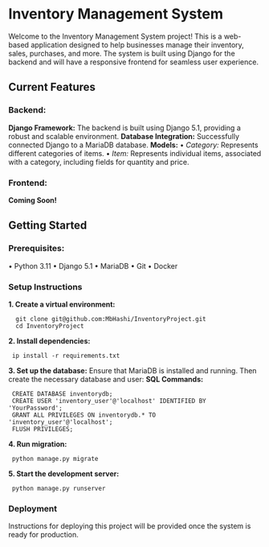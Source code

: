 # Inventory Management System

Welcome to the Inventory Management System project! This is a web-based application designed to help businesses manage their inventory, sales, purchases, and more. The system is built using Django for the backend and will have a responsive frontend for seamless user experience.

## Current Features

### Backend:
**Django Framework:** The backend is built using Django 5.1, providing a robust and scalable environment.
**Database Integration:** Successfully connected Django to a MariaDB database.
**Models:**
   • *Category:* Represents different categories of items.
   • *Item:* Represents individual items, associated with a category, including fields for quantity and price.

### Frontend:
**Coming Soon!**


## Getting Started

### Prerequisites:
• Python 3.11
• Django 5.1
• MariaDB
• Git
• Docker 

### Setup Instructions
   **1.	Create a virtual environment:**
  ``` 
    git clone git@github.com:MbHashi/InventoryProject.git
    cd InventoryProject
  ```

   **2. Install dependencies:**
   ```
    ip install -r requirements.txt
   ```


   **3.	Set up the database:**
      Ensure that MariaDB is installed and running. Then create the necessary database and user:
**SQL Commands:**
   ```
    CREATE DATABASE inventorydb;
    CREATE USER 'inventory_user'@'localhost' IDENTIFIED BY 'YourPassword';
    GRANT ALL PRIVILEGES ON inventorydb.* TO 'inventory_user'@'localhost';
    FLUSH PRIVILEGES;
   ```


   **4.	Run migration:**
   ```
    python manage.py migrate
   ```


  **5. Start the development server:**
   ```
    python manage.py runserver
   ```


### Deployment

Instructions for deploying this project will be provided once the system is ready for production.
